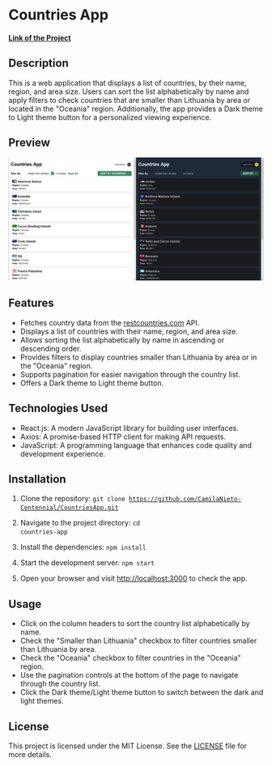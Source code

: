 # Countries App
#### <a href="">Link of the Project</a>
## Description
This is a web application that displays a list of countries, by their name, region, and area size. Users can sort the list alphabetically by name and apply filters to check countries that are smaller than Lithuania by area or located in the "Oceania" region. Additionally, the app provides a Dark theme to Light theme button for a personalized viewing experience.

## Preview
![Countries App Preview](preview.png)

## Features
- Fetches country data from the [restcountries.com](https://restcountries.com) API.
- Displays a list of countries with their name, region, and area size.
- Allows sorting the list alphabetically by name in ascending or descending order.
- Provides filters to display countries smaller than Lithuania by area or in the "Oceania" region.
- Supports pagination for easier navigation through the country list.
- Offers a Dark theme to Light theme button.

## Technologies Used
- React.js: A modern JavaScript library for building user interfaces.
- Axios: A promise-based HTTP client for making API requests.
- JavaScript: A programming language that enhances code quality and development experience.

## Installation
1. Clone the repository:
<code>git clone https://github.com/CamilaNieto-Centennial/CountriesApp.git</code>

2. Navigate to the project directory:
<code>cd countries-app</code>

3. Install the dependencies:
<code>npm install</code>

4. Start the development server:
<code>npm start</code>

5. Open your browser and visit [http://localhost:3000](http://localhost:3000) to check the app.

## Usage
- Click on the column headers to sort the country list alphabetically by name.
- Check the "Smaller than Lithuania" checkbox to filter countries smaller than Lithuania by area.
- Check the "Oceania" checkbox to filter countries in the "Oceania" region.
- Use the pagination controls at the bottom of the page to navigate through the country list.
- Click the Dark theme/Light theme button to switch between the dark and light themes.


## License
This project is licensed under the MIT License. See the [LICENSE](LICENSE) file for more details.